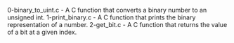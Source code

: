 0-binary_to_uint.c - A C function that converts a binary number to an unsigned int.
1-print_binary.c - A C function that prints the binary representation of a number.
2-get_bit.c - A C function that returns the value of a bit at a given index.
